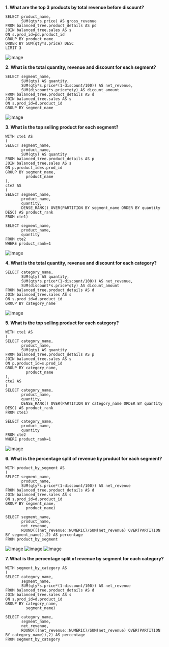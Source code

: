 __1. What are the top 3 products by total revenue before discount?__
```
SELECT product_name, 
       SUM(qty*s.price) AS gross_revenue
FROM balanced_tree.product_details AS pd
JOIN balanced_tree.sales AS s
ON s.prod_id=pd.product_id
GROUP BY product_name
ORDER BY SUM(qty*s.price) DESC
LIMIT 3
```
![image](https://user-images.githubusercontent.com/89729029/137051210-5cc86e66-930b-483d-aa33-466dc1d0ae72.png)

__2. What is the total quantity, revenue and discount for each segment?__
```
SELECT segment_name, 
       SUM(qty) AS quantity, 
       SUM(qty*s.price*(1-discount/100)) AS net_revenue, 
       SUM(discount*s.price*qty) AS dicount_amount 
FROM balanced_tree.product_details AS d                                  
JOIN balanced_tree.sales AS s
ON s.prod_id=d.product_id
GROUP BY segment_name                                                            
```
![image](https://user-images.githubusercontent.com/89729029/137051673-12e7cb3f-3ae0-4306-b380-fb87346fbd5a.png)

__3. What is the top selling product for each segment?__
```
WITH cte1 AS 
(
SELECT segment_name, 
       product_name, 
       SUM(qty) AS quantity 
FROM balanced_tree.product_details AS p
JOIN balanced_tree.sales AS s
ON p.product_id=s.prod_id
GROUP BY segment_name, 
         product_name
),
cte2 AS 
(
SELECT segment_name, 
       product_name, 
       quantity, 
       DENSE_RANK() OVER(PARTITION BY segment_name ORDER BY quantity DESC) AS product_rank
FROM cte1)

SELECT segment_name, 
       product_name, 
       quantity
FROM cte2
WHERE product_rank=1                     
```
![image](https://user-images.githubusercontent.com/89729029/137053099-0bef0cf7-3fe4-43be-8f36-ba05466184ed.png)

__4. What is the total quantity, revenue and discount for each category?__
```
SELECT category_name, 
       SUM(qty) AS quantity, 
       SUM(qty*s.price*(1-discount/100)) AS net_revenue, 
       SUM(discount*s.price*qty) AS dicount_amount 
FROM balanced_tree.product_details AS d                                  
JOIN balanced_tree.sales AS s
ON s.prod_id=d.product_id
GROUP BY category_name     
```
![image](https://user-images.githubusercontent.com/89729029/137053371-8fca56d9-baea-451a-b33e-beea70693db1.png)

__5. What is the top selling product for each category?__
```
WITH cte1 AS 
(
SELECT category_name, 
       product_name, 
       SUM(qty) AS quantity 
FROM balanced_tree.product_details AS p
JOIN balanced_tree.sales AS s
ON p.product_id=s.prod_id
GROUP BY category_name, 
         product_name
),
cte2 AS 
(
SELECT category_name, 
       product_name, 
       quantity, 
       DENSE_RANK() OVER(PARTITION BY category_name ORDER BY quantity DESC) AS product_rank
FROM cte1)

SELECT category_name, 
       product_name, 
       quantity
FROM cte2
WHERE product_rank=1  
```
![image](https://user-images.githubusercontent.com/89729029/137053645-1bc45a47-c4d4-4f0c-a9d2-ac415188081f.png)

__6. What is the percentage split of revenue by product for each segment?__
```
WITH product_by_segment AS 
(
SELECT segment_name, 
       product_name,
       SUM(qty*s.price*(1-discount/100)) AS net_revenue 
FROM balanced_tree.product_details AS d                                  
JOIN balanced_tree.sales AS s
ON s.prod_id=d.product_id
GROUP BY segment_name, 
         product_name)

SELECT segment_name, 
       product_name, 
       net_revenue, 
       ROUND(((net_revenue::NUMERIC)/SUM(net_revenue) OVER(PARTITION BY segment_name)),2) AS percentage
FROM product_by_segment                  
```
![image](https://user-images.githubusercontent.com/89729029/137054466-c2314a00-a2ed-4cfe-b783-dc637366dbe3.png)
![image](https://user-images.githubusercontent.com/89729029/137054585-66123285-decb-4dfc-a4b4-abd5aa89821a.png)
![image](https://user-images.githubusercontent.com/89729029/137054636-9a498a68-e696-41b9-bb75-8f8a8cc5cef8.png)

__7. What is the percentage split of revenue by segment for each category?__
```
WITH segment_by_category AS 
(
SELECT category_name, 
       segment_name,
       SUM(qty*s.price*(1-discount/100)) AS net_revenue 
FROM balanced_tree.product_details AS d                                  
JOIN balanced_tree.sales AS s
ON s.prod_id=d.product_id
GROUP BY category_name, 
         segment_name)

SELECT category_name, 
       segment_name, 
       net_revenue, 
       ROUND(((net_revenue::NUMERIC)/SUM(net_revenue) OVER(PARTITION BY category_name)),2) AS percentage
FROM segment_by_category                   
```

